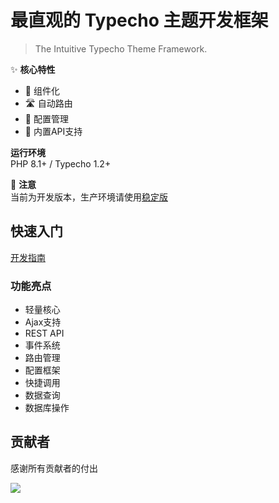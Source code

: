 # 最直观的 Typecho 主题开发框架  

> The Intuitive Typecho Theme Framework.  

✨ **核心特性**  
- 🧩 组件化
- 🛣️ 自动路由
- 🔧 配置管理
- 🔌 内置API支持

**运行环境**  
PHP 8.1+ / Typecho 1.2+

🚧 **注意**  
当前为开发版本，生产环境请使用[稳定版](https://github.com/YuiNijika/TTDF/releases)

## 快速入门
[开发指南](README_DOC.md)

### 功能亮点
- 轻量核心
- Ajax支持
- REST API
- 事件系统
- 路由管理
- 配置框架
- 快捷调用
- 数据查询
- 数据库操作

## 贡献者
感谢所有贡献者的付出

<a href="https://github.com/YuiNijika/TTDF/graphs/contributors">
  <img src="https://contrib.rocks/image?repo=YuiNijika/TTDF" />
</a>
